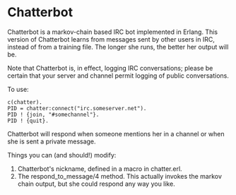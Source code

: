 # Chatterbot

Chatterbot is a markov-chain based IRC bot implemented in Erlang. This version of Chatterbot learns from messages sent by other users in IRC, instead of from a training file. The longer she runs, the better her output will be.

Note that Chatterbot is, in effect, logging IRC conversations; please be certain that your server and channel permit logging of public conversations.

To use:
```
c(chatter).
PID = chatter:connect("irc.someserver.net").
PID ! {join, "#somechannel"}.
PID ! {quit}.
```

Chatterbot will respond when someone mentions her in a channel or when she is sent a private message.

Things you can (and should!) modify:

1.	Chatterbot's nickname, defined in a macro in chatter.erl.
2.	The respond_to_message/4 method. This actually invokes the markov chain output, but she could respond any way you like.